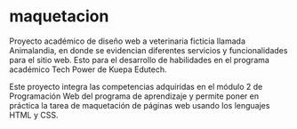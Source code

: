 # maquetacion

Proyecto académico de diseño web a veterinaria ficticia llamada Animalandia, en donde se evidencian diferentes servicios y funcionalidades para el sitio web. Esto para el desarrollo de habilidades en el programa académico Tech Power de Kuepa Edutech.

Este proyecto integra las competencias adquiridas en el módulo 2 de Programación Web del programa de aprendizaje y permite poner en práctica la tarea de maquetación de páginas web usando los lenguajes HTML y CSS.
